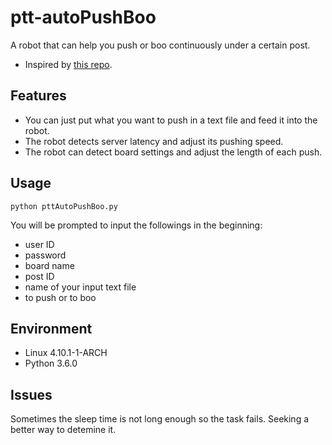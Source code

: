 # ptt-autoPushBoo
A robot that can help you push or boo continuously under a certain post.
* Inspired by [this repo](https://github.com/twtrubiks/PttAutoLoginPost).

## Features
* You can just put what you want to push in a text file and feed it into the robot.
* The robot detects server latency and adjust its pushing speed.
* The robot can detect board settings and adjust the length of each push.

## Usage
    python pttAutoPushBoo.py

You will be prompted to input the followings in the beginning:
* user ID
* password
* board name
* post ID
* name of your input text file 
* to push or to boo

## Environment
* Linux 4.10.1-1-ARCH
* Python 3.6.0

## Issues
Sometimes the sleep time is not long enough so the task fails. Seeking a better way to detemine it.